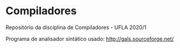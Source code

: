 # Compiladores
Repositório da disciplina de Compiladores - UFLA 2020/1

Programa de analisador sintático usado:
http://gals.sourceforge.net/
